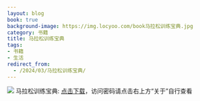 ```yaml
---
layout: blog
book: true
background-image: https://img.locyoo.com/book马拉松训练宝典.jpg
category: 书籍
title: 马拉松训练宝典
tags:
- 书籍
- 生活
redirect_from:
  - /2024/03/马拉松训练宝典/
---
```

![](https://img.locyoo.com/book马拉松训练宝典.jpg)
马拉松训练宝典: <a name = "ref1" href="https://url18.ctfile.com/f/50983618-1060770466-4a2867?p=3619">点击下载</a>，访问密码请点击右上方“关于”自行查看